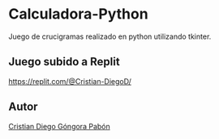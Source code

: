 # Calculadora-Python
Juego de crucigramas realizado en python utilizando tkinter.

## Juego subido a Replit
https://replit.com/@Cristian-DiegoD/

## Autor

[Cristian Diego Góngora Pabón](https://www.linkedin.com/in/cristiangongora/)
